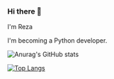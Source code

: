 ### Hi there 👋

I'm Reza

I'm becoming a Python developer.

![Anurag's GitHub stats](https://github-readme-stats.vercel.app/api?username=RDOriginall&theme=codeSTACKr&show_icons=true)

[![Top Langs](https://github-readme-stats.vercel.app/api/top-langs/?username=RDOriginall&theme=codeSTACKr)](https://github.com/RDOriginall)
